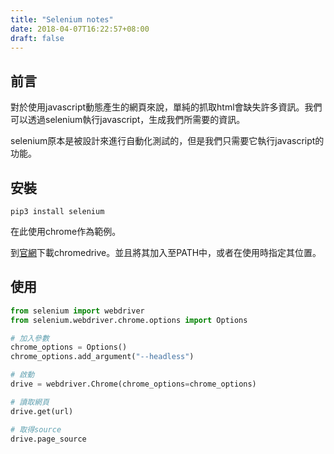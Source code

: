 ```yaml
---
title: "Selenium notes"
date: 2018-04-07T16:22:57+08:00
draft: false
---
```


## 前言

對於使用javascript動態產生的網頁來說，單純的抓取html會缺失許多資訊。我們可以透過selenium執行javascript，生成我們所需要的資訊。

selenium原本是被設計來進行自動化測試的，但是我們只需要它執行javascript的功能。

## 安裝

```shell
pip3 install selenium
```

在此使用chrome作為範例。

到[官網](https://sites.google.com/a/chromium.org/chromedriver/getting-started)下載chromedrive。並且將其加入至PATH中，或者在使用時指定其位置。

## 使用

```python
from selenium import webdriver
from selenium.webdriver.chrome.options import Options

# 加入參數
chrome_options = Options()
chrome_options.add_argument("--headless")

# 啟動
drive = webdriver.Chrome(chrome_options=chrome_options)

# 讀取網頁
drive.get(url)

# 取得source
drive.page_source


```





